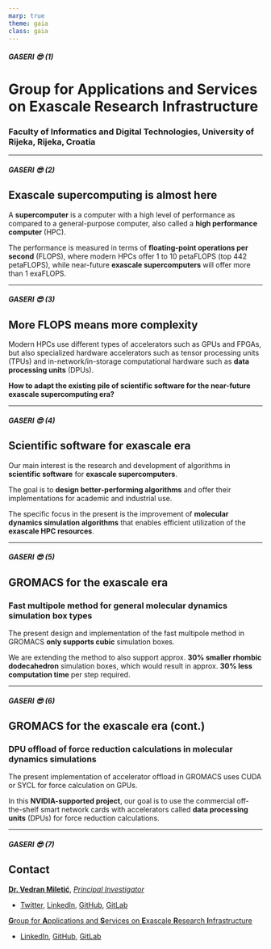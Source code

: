 ```yaml
---
marp: true
theme: gaia
class: gaia
---
```


##### **GASERI** 😎 (1)

# **G**roup for **A**pplications and **S**ervices on **E**xascale **R**esearch **I**nfrastructure

### Faculty of Informatics and Digital Technologies, University of Rijeka, Rijeka, Croatia

---

##### **GASERI** 😎 (2)

## Exascale supercomputing is almost here

A **supercomputer** is a computer with a high level of performance as compared to a general-purpose computer, also called a **high performance computer** (HPC).

The performance is measured in terms of **floating-point operations per second** (FLOPS), where modern HPCs offer 1 to 10 petaFLOPS (top 442 petaFLOPS), while near-future **exascale supercomputers** will offer more than 1 exaFLOPS.

---

##### **GASERI** 😎 (3)

## More FLOPS means more complexity

Modern HPCs use different types of accelerators such as GPUs and FPGAs, but also specialized hardware accelerators such as tensor processing units (TPUs) and in-network/in-storage computational hardware such as **data processing units** (DPUs).

**How to adapt the existing pile of scientific software for the near-future exascale supercomputing era?**

---

##### **GASERI** 😎 (4)

## Scientific software for exascale era

Our main interest is the research and development of algorithms in **scientific software** for **exascale supercomputers**.

The goal is to **design better-performing algorithms** and offer their implementations for academic and industrial use.

The specific focus in the present is the improvement of **molecular dynamics simulation algorithms** that enables efficient utilization of the **exascale HPC resources**.

---

##### **GASERI** 😎 (5)

## GROMACS for the exascale era

### Fast multipole method for general molecular dynamics simulation box types

The present design and implementation of the fast multipole method in GROMACS **only supports cubic** simulation boxes.

We are extending the method to also support approx. **30% smaller rhombic dodecahedron** simulation boxes, which would result in approx. **30% less computation time** per step required.

---

##### **GASERI** 😎 (6)

## GROMACS for the exascale era (cont.)

### DPU offload of force reduction calculations in molecular dynamics simulations

The present implementation of accelerator offload in GROMACS uses CUDA or SYCL for force calculation on GPUs.

In this **NVIDIA-supported project**, our goal is to use the commercial off-the-shelf smart network cards with accelerators called **data processing units** (DPUs) for force reduction calculations.

---

##### **GASERI** 😎 (7)

## Contact

[**Dr. Vedran Miletić**](https://vedran.miletic.net/), [*Principal Investigator*](https://group.miletic.net/en/people/principal-investigator/)

- [Twitter](https://twitter.com/vedranmiletic), [LinkedIn](https://www.linkedin.com/in/vedranmiletic/), [GitHub](https://github.com/vedranmiletic), [GitLab](https://gitlab.com/vedranmiletic)

[**G**roup for **A**pplications and **S**ervices on **E**xascale **R**esearch **I**nfrastructure](https://group.miletic.net/en/)

- [LinkedIn](https://www.linkedin.com/company/gaseri), [GitHub](https://github.com/gaseri), [GitLab](https://gitlab.com/gaseri)
